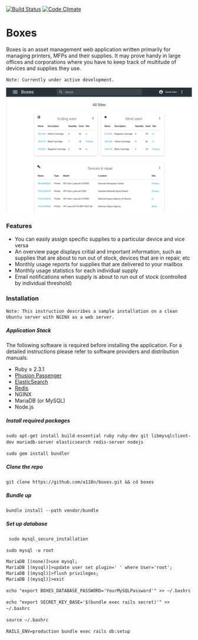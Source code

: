 [![Build Status](https://travis-ci.org/a118n/boxes.svg?branch=master)](https://travis-ci.org/a118n/boxes)
[![Code Climate](https://codeclimate.com/github/a118n/boxes/badges/gpa.svg)](https://codeclimate.com/github/a118n/boxes)

# Boxes
Boxes is an asset management web application written primarily for managing printers, MFPs and their supplies. It may prove handy in large offices and corporations where you have to keep track of multitude of devices and supplies they use.

    Note: Currently under active development.

![screenshot](screenshot.png)

### Features
* You can easily assign specific supplies to a particular device and vice versa
* An overview page displays critial and important information, such as supplies that are about to run out of stock, devices that are in repair, etc
* Monthly usage reports for supplies that are delivered to your mailbox
* Monthly usage statistics for each individual supply
* Email notifications when supply is about to run out of stock (controlled by individual threshold)


### Installation
    Note: This instruction describes a sample installation on a clean Ubuntu server with NGINX as a web server.
##### Application Stack
The following software is required before installing the application. For a detailed instructions please refer to software providers and distribution manuals.
* Ruby ≥ 2.3.1
* [Phusion Passenger](https://www.phusionpassenger.com/)
* [ElasticSearch](https://www.elastic.co/products/elasticsearch)
* [Redis](http://redis.io/)
* NGINX
* MariaDB (or MySQL)
* Node.js

##### Install required packages
```sudo apt-get install build-essential ruby ruby-dev git libmysqlclient-dev mariadb-server elasticsearch redis-server nodejs```

```sudo gem install bundler```

##### Clone the repo
```git clone https://github.com/a118n/boxes.git && cd boxes```

##### Bundle up
```bundle install --path vendor/bundle```

##### Set up database
``` sudo mysql_secure_installation```

```sudo mysql -u root```

```
MariaDB [(none)]>use mysql;
MariaDB [(mysql)]>update user set plugin=' ' where User='root';
MariaDB [(mysql)]>flush privileges;
MariaDB [(mysql)]>exit
```

```echo "export BOXES_DATABASE_PASSWORD='YourMySQLPassword'" >> ~/.bashrc```

```echo "export SECRET_KEY_BASE='$(bundle exec rails secret)'" >> ~/.bashrc```

```source ~/.bashrc```

```RAILS_ENV=production bundle exec rails db:setup```